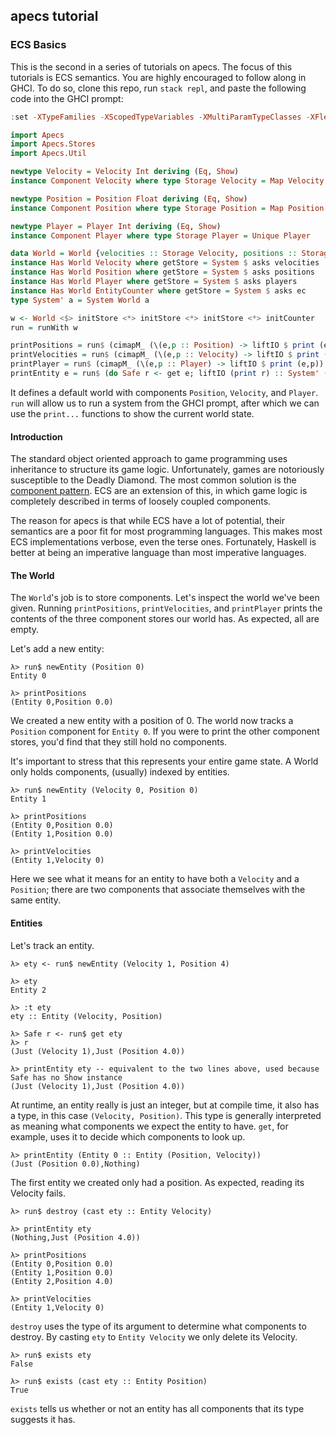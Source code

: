 ## apecs tutorial
### ECS Basics

This is the second in a series of tutorials on apecs.
The focus of this tutorials is ECS semantics.
You are highly encouraged to follow along in GHCI.
To do so, clone this repo, run `stack repl`, and paste the following code into the GHCI prompt:
```haskell
:set -XTypeFamilies -XScopedTypeVariables -XMultiParamTypeClasses -XFlexibleContexts -XFlexibleInstances

import Apecs
import Apecs.Stores
import Apecs.Util

newtype Velocity = Velocity Int deriving (Eq, Show)
instance Component Velocity where type Storage Velocity = Map Velocity

newtype Position = Position Float deriving (Eq, Show)
instance Component Position where type Storage Position = Map Position

newtype Player = Player Int deriving (Eq, Show)
instance Component Player where type Storage Player = Unique Player

data World = World {velocities :: Storage Velocity, positions :: Storage Position, players :: Storage Player, ec :: Storage EntityCounter}
instance Has World Velocity where getStore = System $ asks velocities
instance Has World Position where getStore = System $ asks positions
instance Has World Player where getStore = System $ asks players
instance Has World EntityCounter where getStore = System $ asks ec
type System' a = System World a

w <- World <$> initStore <*> initStore <*> initStore <*> initCounter
run = runWith w

printPositions = run$ (cimapM_ (\(e,p :: Position) -> liftIO $ print (e,p)) :: System' ())
printVelocities = run$ (cimapM_ (\(e,p :: Velocity) -> liftIO $ print (e,p)) :: System' ())
printPlayer = run$ (cimapM_ (\(e,p :: Player) -> liftIO $ print (e,p)) :: System' ())
printEntity e = run$ (do Safe r <- get e; liftIO (print r) :: System' ())

```
It defines a default world with components `Position`, `Velocity`, and `Player`.
`run` will allow us to run a system from the GHCI prompt, after which we can use the `print...` functions to show the current world state.

#### Introduction
The standard object oriented approach to game programming uses inheritance to structure its game logic.
Unfortunately, games are notoriously susceptible to the Deadly Diamond.
The most common solution is the [component pattern](http://gameprogrammingpatterns.com/component.html).
ECS are an extension of this, in which game logic is completely described in terms of loosely coupled components.

The reason for apecs is that while ECS have a lot of potential, their semantics are a poor fit for most programming languages.
This makes most ECS implementations verbose, even the terse ones.
Fortunately, Haskell is better at being an imperative language than most imperative languages.

#### The World
The `World`'s job is to store components.
Let's inspect the world we've been given.
Running `printPositions`, `printVelocities`, and `printPlayer` prints the contents of the three component stores our world has.
As expected, all are empty.

Let's add a new entity:
```
λ> run$ newEntity (Position 0)
Entity 0

λ> printPositions
(Entity 0,Position 0.0)
```
We created a new entity with a position of 0.
The world now tracks a `Position` component for `Entity 0`.
If you were to print the other component stores, you'd find that they still hold no components.

It's important to stress that this represents your entire game state.
A World only holds components, (usually) indexed by entities.

```
λ> run$ newEntity (Velocity 0, Position 0)
Entity 1

λ> printPositions
(Entity 0,Position 0.0)
(Entity 1,Position 0.0)

λ> printVelocities
(Entity 1,Velocity 0)
```
Here we see what it means for an entity to have both a `Velocity` and a `Position`;
there are two components that associate themselves with the same entity.

#### Entities
Let's track an entity.
```
λ> ety <- run$ newEntity (Velocity 1, Position 4)

λ> ety
Entity 2

λ> :t ety
ety :: Entity (Velocity, Position)

λ> Safe r <- run$ get ety
λ> r
(Just (Velocity 1),Just (Position 4.0))

λ> printEntity ety -- equivalent to the two lines above, used because Safe has no Show instance
(Just (Velocity 1),Just (Position 4.0))
```
At runtime, an entity really is just an integer, but at compile time, it also has a type, in this case `(Velocity, Position)`.
This type is generally interpreted as meaning what components we expect the entity to have.
`get`, for example, uses it to decide which components to look up.

```
λ> printEntity (Entity 0 :: Entity (Position, Velocity))
(Just (Position 0.0),Nothing)
```
The first entity we created only had a position.
As expected, reading its Velocity fails.

```
λ> run$ destroy (cast ety :: Entity Velocity)

λ> printEntity ety
(Nothing,Just (Position 4.0))

λ> printPositions
(Entity 0,Position 0.0)
(Entity 1,Position 0.0)
(Entity 2,Position 4.0)

λ> printVelocities
(Entity 1,Velocity 0)
```
`destroy` uses the type of its argument to determine what components to destroy.
By casting `ety` to `Entity Velocity` we only delete its Velocity.

```
λ> run$ exists ety
False

λ> run$ exists (cast ety :: Entity Position)
True
```
`exists` tells us whether or not an entity has all components that its type suggests it has.
